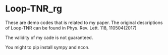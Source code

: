# Loop-TNR_rg
These are demo codes that is related to my paper.
The original descriptions of Loop-TNR can be found in Phys. Rev. Lett. 118, 110504(2017)
 
The validity of my cade is not guaranteed.

You might to pip install sympy and ncon.